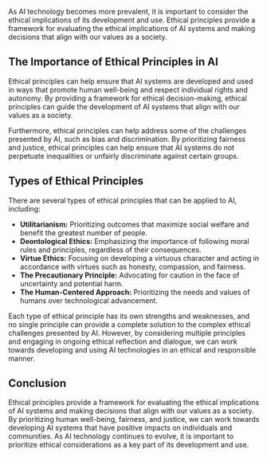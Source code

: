 
As AI technology becomes more prevalent, it is important to consider the ethical implications of its development and use. Ethical principles provide a framework for evaluating the ethical implications of AI systems and making decisions that align with our values as a society.

The Importance of Ethical Principles in AI
------------------------------------------

Ethical principles can help ensure that AI systems are developed and used in ways that promote human well-being and respect individual rights and autonomy. By providing a framework for ethical decision-making, ethical principles can guide the development of AI systems that align with our values as a society.

Furthermore, ethical principles can help address some of the challenges presented by AI, such as bias and discrimination. By prioritizing fairness and justice, ethical principles can help ensure that AI systems do not perpetuate inequalities or unfairly discriminate against certain groups.

Types of Ethical Principles
---------------------------

There are several types of ethical principles that can be applied to AI, including:

* **Utilitarianism:** Prioritizing outcomes that maximize social welfare and benefit the greatest number of people.
* **Deontological Ethics:** Emphasizing the importance of following moral rules and principles, regardless of their consequences.
* **Virtue Ethics:** Focusing on developing a virtuous character and acting in accordance with virtues such as honesty, compassion, and fairness.
* **The Precautionary Principle:** Advocating for caution in the face of uncertainty and potential harm.
* **The Human-Centered Approach:** Prioritizing the needs and values of humans over technological advancement.

Each type of ethical principle has its own strengths and weaknesses, and no single principle can provide a complete solution to the complex ethical challenges presented by AI. However, by considering multiple principles and engaging in ongoing ethical reflection and dialogue, we can work towards developing and using AI technologies in an ethical and responsible manner.

Conclusion
----------

Ethical principles provide a framework for evaluating the ethical implications of AI systems and making decisions that align with our values as a society. By prioritizing human well-being, fairness, and justice, we can work towards developing AI systems that have positive impacts on individuals and communities. As AI technology continues to evolve, it is important to prioritize ethical considerations as a key part of its development and use.

